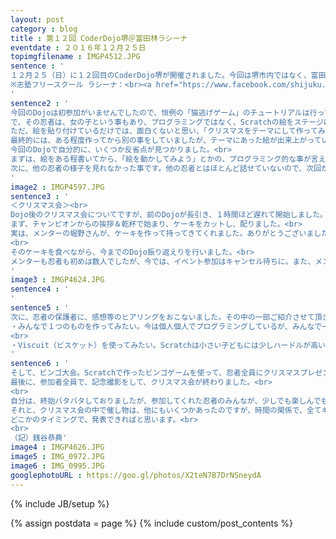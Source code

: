 ```yaml
---
layout: post
category : blog
title : 第１２回 CoderDojo堺＠富田林ラシーナ
eventdate : ２０１６年１２月２５日
topimgfilename : IMGP4512.JPG
sentence : '
１２月２５（日）に１２回目のCoderDojo堺が開催されました。今回は堺市内ではなく、富田林市にある「志塾フリースクール ラシーナ」さんの場所をお借りして行いました。それと、Dojo後にクリスマス会も行いました。<br><br>
※志塾フリースクール ラシーナ：<br><a href="htps://www.facebook.com/shijuku.lacina/" target="_blank">https://www.facebook.com/shijuku.lacina/</a>
'
sentence2 : '
今回のDojoは初参加がいませんでしたので、恒例の「猫逃げゲーム」のチュートリアルは行っていません。ただし、まだ２回目の忍者がいましたので、自分はそちらに付いて、操作方法などの説明をしてあげていました。<br>
で、その忍者は、女の子という事もあり、プログラミングではなく、Scratchの絵をステージに貼り付けて、絵を書く事から始めていました。<br>
ただ、絵を貼り付けているだけでは、面白くないと思い、「クリスマスをテーマにして作ってみたら?」と言ってみたところ、クリスマスっぽい絵を作っていきました。<br>
最終的には、ある程度作ってから別の事をしていましたが、テーマにあった絵が出来上がっていました。<br>
今回のDojoで自分的に、いくつか反省点が見つかりました。<br>
まずは、絵をある程書いてから、「絵を動かしてみよう」とかの、プログラミング的な事が言えなかった事です。<br>
次に、他の忍者の様子を見れなかった事です。他の忍者とはほとんど話せていないので、次回から少しずつ話してみようと思っています。<br>
'
image2 : IMGP4597.JPG
sentence3 : '
＜クリスマス会＞<br>
Dojo後のクリスマス会についてですが、前のDojoが長引き、１時間ほど遅れて開始しました。<br>
まず、チャンピオンからの挨拶＆乾杯で始まり、ケーキをカットし、配りました。<br>
実は、メンターの堀野さんが、ケーキを作って持ってきてくれました。ありがとうございました。<br>
<br>
そのケーキを食べながら、今までのDojo振り返えりを行いました。<br>
メンターも忍者も初めは数人でしたが、今では、イベント参加はキャンセル待ちに。また、メンターも１０人弱となり、だんだん規模を拡大している事が実感できる内容でした。<br>
'
image3 : IMGP4624.JPG
sentence4 : '
'
sentence5 : '
次に、忍者の保護者に、感想等のヒアリングをおこないました。その中の一部ご紹介させて頂きますと、<br>
・みんなで１つのものを作ってみたい。今は個人個人でプログラミングしているが、みんなで一緒に作ってみたら楽しいのではないか?というご意見でした。<br>
<br>
・Viscuit（ビスケット）を使ってみたい。Scratchは小さい子どもには少しハードルが高い部分があるのですが、Viscuitは、小さい子どもでもプログラミングが学べるツールですので、ハードルが下がると思います。これからは、Viscuitを含め、他のツールも勉強しないといけないと思いました。<br>
'
sentence6 : '
そして、ビンゴ大会。Scratchで作ったビンゴゲームを使って、忍者全員にクリスマスプレゼントを渡しました。少しでも喜んでくれればと思います。<br>
最後に、参加者全員で、記念撮影をして、クリスマス会が終わりました。<br>
<br>
自分は、終始バタバタしておりましたが、参加してくれた忍者のみんなが、少しでも楽しんでもらえたなら幸いです。<br>
それと、クリスマス会の中で催し物は、他にもいくつかあったのですが、時間の関係で、全てキャンセルとなりました。<br>
どこかのタイミングで、発表できればと思います。<br>
<br>
（記）銭谷恭典'
image4 : IMGP4626.JPG
image5 : IMG_0972.JPG
image6 : IMG_0995.JPG
googlephotoURL : https://goo.gl/photos/X2teN7B7DrNSneydA
---
```

{% include JB/setup %}

{% assign postdata = page %}
{% include custom/post_contents %}
